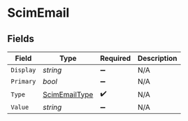 # ScimEmail


## Fields

| Field                                                     | Type                                                      | Required                                                  | Description                                               |
| --------------------------------------------------------- | --------------------------------------------------------- | --------------------------------------------------------- | --------------------------------------------------------- |
| `Display`                                                 | *string*                                                  | :heavy_minus_sign:                                        | N/A                                                       |
| `Primary`                                                 | *bool*                                                    | :heavy_minus_sign:                                        | N/A                                                       |
| `Type`                                                    | [ScimEmailType](../../Models/Components/ScimEmailType.md) | :heavy_check_mark:                                        | N/A                                                       |
| `Value`                                                   | *string*                                                  | :heavy_minus_sign:                                        | N/A                                                       |